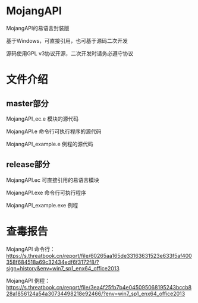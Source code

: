 # MojangAPI
MojangAPI的易语言封装版

基于Windows，可直接引用，也可基于源码二次开发

源码使用GPL v3协议开源，二次开发时请务必遵守协议

# 文件介绍
## master部分
MojangAPI_ec.e 模块的源代码

MojangAPI.e 命令行可执行程序的源代码

MojangAPI_example.e 例程的源代码

## release部分
MojangAPI.ec 可直接引用的易语言模块

MojangAPI.exe 命令行可执行程序

MojangAPI_example.exe 例程

# 查毒报告
MojangAPI 命令行：https://s.threatbook.cn/report/file/60265aa165de33163631523e633f5af400358f684518a69c32434edf6f3172f8/?sign=history&env=win7_sp1_enx64_office2013

MojangAPI 例程：https://s.threatbook.cn/report/file/3ea4f25fb7b4e045095068195243bccb828a1856124a54a30734498218e92466/?env=win7_sp1_enx64_office2013
